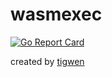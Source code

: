 # wasmexec

[![Go Report Card](https://goreportcard.com/badge/github.com/mlctrez/wasmexec)](https://goreportcard.com/report/github.com/mlctrez/wasmexec)

created by [tigwen](https://github.com/mlctrez/tigwen)
